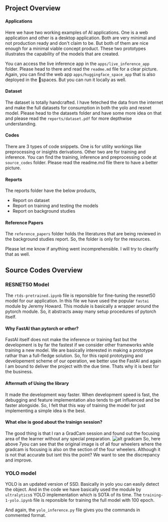 ## Project Overview

#### Applications
Here we have two working examples of AI applications. One is a web application and other is a desktop application. Both are very minimal and not
production ready and don't claim to be. But both of them are nice enough for a minimal viable concept product. These two prototypes illustrates the capability of the models that are created.

You can access the live inference app in the `apps/live_inference_app` folder. Please head to there and read the `readme.md` file for a clear picture. Again, you can find the web app `apps/huggingface_space_app` that is also deployed in the 🤗spaces. But you can run it locally as well.

#### Dataset
The dataset is totally handcrafted. I have feteched the data from the internet and make the full datasets for consumption in both the yolo and resnet model.
Please head to the datasets folder and have some more idea on that and please read the `reports/dataset.pdf` for more depthwise understanding.

#### Codes
There are 3 types of code snippets. One is for utility workings like preprocessing or insights derivations. Other two are for training and inference.
You can find the training, inference and preprocessing code at `source_codes` folder. Please read the readme.md file there to have a better picture.

#### Reports
The reports folder have the below products,
- Report on dataset
- Report on training and testing the models
- Report on background studies

#### Reference Papers
The `reference_papers` folder holds the literatures that are being reviewed in the background studies report. So, the folder is only for the resources.

Please let me know if anything went incomprehensible. I will try to clearify that as well.

## Source Codes Overview

### RESNET50 Model
The `rtds-pretrained.ipynb` file is reponsible for fine-tuning the resnet50 model for our application. In this file we have used the popular `fastai` module by Jeremy Howard. This module is basically a wrapper around the pytorch module. So, it abstracts away many setup procedures of pytorch itself.

#### Why FastAI than pytorch or other?
FastAI itself does not make the inference or training fast but the development is by far the fastest if we consider other frameworks while training a new model. We are basically interested in making a prototype rathar than a full-fledge solution. So, for this rapid prototyping and developement scheme of our operation, we better use the FastAI and again I am bound to deliver the project with the due time. Thats why it is best for the business.

#### Aftermath of Using the library
It made the development way faster. When development speed is fast, the debugging and feature implementation also tends to get influenced and be faster alongside. So, I felt that this way of training the model for just implementing a simple idea is the best.

#### What else is good about the trainign session?
The good thing is that I ran a GradCam session and found out the focusing area of the learner without any special preparation.
![alt gradcam](../reports/resources/resnet50/output.png)
So, here above 7you can see that the original image is of all four wheelers where the gradcam is focusing is also on the section of the four wheelers. Although it is not that accurate but isnt this the point? We want to see the discrepancy and improve.


### YOLO model
YOLO is an updated version of SSD. Basically in yolo you can easily detect the object. And in the code we have basically used the module by `ultralytics`s YOLO implementation which is SOTA of its time.
The `training-1-yolo.ipynb` file is reponsible for training the full model with 100 epoch.

And again, the `yolo_inference.py` file gives you the commands in commented format.
